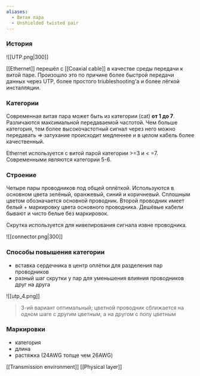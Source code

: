 ```yaml
---
aliases:
  - Витая пара
  - Unshielded twisted pair
---
```

### История

![[UTP.png|300]]

 [[Ethernet]] перешёл с [[Coaxial cable]] в качестве среды передачи к витой паре. Произошло это по причине более быстрой передачи данных через UTP,  более простого triubleshooting'а и более лёгкой инсталляции.

### Категории

Современная витая пара может быть из категории (cat) **от 1 до 7**. Различаются максимальной передаваемой частотой. Чем больше категория, тем более высокочастотный сигнал через него можно передавать => затухание происходит медленнее и в целом кабель более качественный.

Ethernet используется с витой парой категории >=3 и < =7. Современными являются категории 5-6.

### Строение

Четыре пары проводников под общей оплёткой. Используются в основном цвета зелёный, оранжевый, синий и коричневый. Сплошным цветом обозначается основной проводник. Второй проводник имеет белый + маркировку цвета основного проводника. Дешёвые кабели бывают и чисто белые без маркировок.

Скрутка используется для нивелирования сигнала извне проводника.

![[connector.png|300]]

### Способы повышения категории

* вставка сердечника в центр оплётки для разделения пар проводников
* разный шаг скрутки у пар для уменьшения влияния проводников друг на друга

![[utp_4.png]] 
> 3-ий вариант оптимальный; цветной проводник сближается на одном шаге с другим цветным, а на другом с полу цветным

### Маркировки

- категория
- длина
- растяжка (24AWG толще чем 26AWG)

[[Transmission environment]]
[[Physical layer]]
